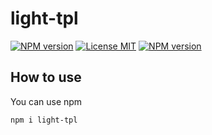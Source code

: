 # light-tpl
[![NPM version](https://img.shields.io/npm/v/light-tpl)](https://www.npmjs.com/package/light-tpl)
[![License MIT](https://img.shields.io/npm/l/light-tpl)](https://github.com/fh332393900/light-tpl/blob/master/LICENSE)
[![NPM version](https://img.shields.io/bundlephobia/min/light-tpl)](https://www.npmjs.com/package/light-tpl)


## How to use
You can use npm

    npm i light-tpl
    

